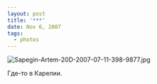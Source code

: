 ```yaml
---
layout: post
title: '***'
date: Nov 6, 2007
tags:
  - photos
---
```


![Sapegin-Artem-20D-2007-07-11-398-9877.jpg](photo://490)

Где-то в Карелии.
